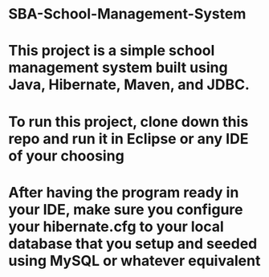 # SBA-School-Management-System

# This project is a simple school management system built using Java, Hibernate, Maven, and JDBC.

# To run this project, clone down this repo and run it in Eclipse or any IDE of your choosing

# After having the program ready in your IDE, make sure you configure your hibernate.cfg to your local database that you setup and seeded using MySQL or whatever equivalent
